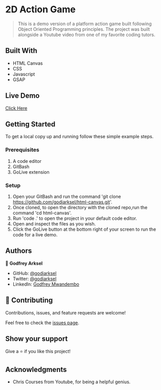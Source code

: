 # 2D Action Game

> This is a demo version of a platform action game built following Object Oriented Programming principles. The project was built alongside a Youtube video from one of my favorite coding tutors.

## Built With

- HTML Canvas
- CSS
- Javascript
- GSAP

## Live Demo

[Click Here](godiarksel.github.io/html-canvas/)


## Getting Started

To get a local copy up and running follow these simple example steps.

### Prerequisites
1. A code editor
2. GitBash
3. GoLive extension

### Setup
1. Open your GitBash and run the command 'git clone https://github.com/godiarksel/html-canvas.git'.
2. Once cloned, to open the directory with the cloned repo,run the command 'cd html-canvas'.
3. Run 'code .' to open the project in your default code editor.
4. Open and inspect the files as you wish.
5. Click the GoLive button at the bottom right of your screen to run the code for a live demo.

## Authors

👤 **Godfrey Arksel**

- GitHub: [@godiarksel](https://github.com/godiarksel)
- Twitter: [@godiarksel](https://twitter.com/godiarksel)
- LinkedIn: [Godfrey Mwandembo](https://linkedin.com/in/godfrey-mwandembo-045667127/)

## 🤝 Contributing

Contributions, issues, and feature requests are welcome!

Feel free to check the [issues page](https://github.com/godiarksel/html-canvas/issues).

## Show your support

Give a ⭐️ if you like this project!

## Acknowledgments

- Chris Courses from Youtube, for being a helpful genius.
